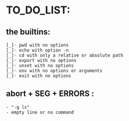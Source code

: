 # TO_DO_LIST:

## the builtins:
    
    [_]◦ pwd with no options
    [_]◦ echo with option -n
    [_]◦ cd with only a relative or absolute path
    [_]◦ export with no options
    [_]◦ unset with no options
    [_]◦ env with no options or arguments
    [_]◦ exit with no options


## abort + SEG + ERRORS :
    
    - "-g ls"
    - empty line or no command 
